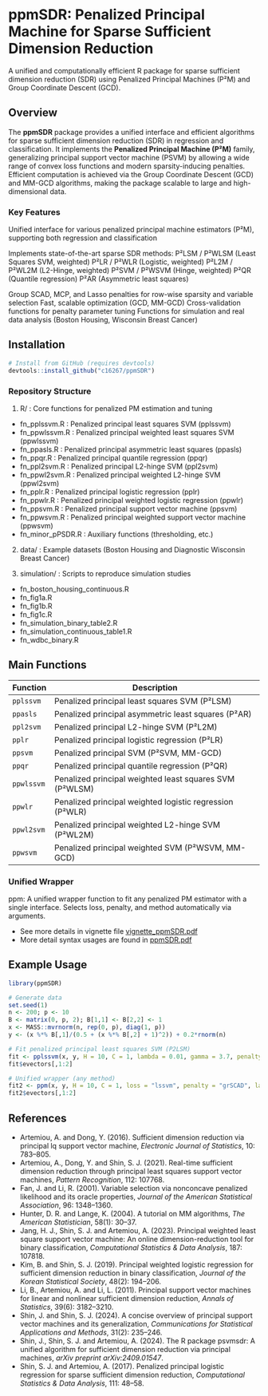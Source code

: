 # ppmSDR: Penalized Principal Machine for Sparse Sufficient Dimension Reduction
A unified and computationally efficient R package for sparse sufficient dimension reduction (SDR) using Penalized Principal Machines (P²M) and Group Coordinate Descent (GCD).

## Overview

The **ppmSDR** package provides a unified interface and efficient algorithms for sparse sufficient dimension reduction (SDR) in regression and classification. It implements the **Penalized Principal Machine (P²M)** family, generalizing principal support vector machine (PSVM) by allowing a wide range of convex loss functions and modern sparsity-inducing penalties.  
Efficient computation is achieved via the Group Coordinate Descent (GCD) and MM-GCD algorithms, making the package scalable to large and high-dimensional data.

### Key Features
Unified interface for various penalized principal machine estimators (P²M), supporting both regression and classification

Implements state-of-the-art sparse SDR methods:
P²LSM / P²WLSM (Least Squares SVM, weighted)
P²LR / P²WLR (Logistic, weighted)
P²L2M / P²WL2M (L2-Hinge, weighted)
P²SVM / P²WSVM (Hinge, weighted)
P²QR (Quantile regression)
P²AR (Asymmetric least squares)

Group SCAD, MCP, and Lasso penalties for row-wise sparsity and variable selection
Fast, scalable optimization (GCD, MM-GCD)
Cross-validation functions for penalty parameter tuning
Functions for simulation and real data analysis (Boston Housing, Wisconsin Breast Cancer)

## Installation

```r
# Install from GitHub (requires devtools)
devtools::install_github("c16267/ppmSDR")
```


### Repository Structure

1. R/ : Core functions for penalized PM estimation and tuning
 - fn_pplssvm.R : Penalized principal least squares SVM (pplssvm)
 - fn_ppwlssvm.R : Penalized principal weighted least squares SVM (ppwlssvm)
 - fn_ppasls.R : Penalized principal asymmetric least squares (ppasls)
 - fn_ppqr.R : Penalized principal quantile regression (ppqr)
 - fn_ppl2svm.R : Penalized principal L2-hinge SVM (ppl2svm)
 - fn_ppwl2svm.R : Penalized principal weighted L2-hinge SVM (ppwl2svm)
 - fn_pplr.R : Penalized principal logistic regression (pplr)
 - fn_ppwlr.R : Penalized principal weighted logistic regression (ppwlr)
 - fn_ppsvm.R : Penalized principal support vector machine (ppsvm)
 - fn_ppwsvm.R : Penalized principal weighted support vector machine (ppwsvm)
 - fn_minor_pPSDR.R : Auxiliary functions (thresholding, etc.)

2. data/ : Example datasets (Boston Housing and Diagnostic Wisconsin Breast Cancer)

3. simulation/ : Scripts to reproduce simulation studies
 - fn_boston_housing_continuous.R
 - fn_fig1a.R
 - fn_fig1b.R
 - fn_fig1c.R
 - fn_simulation_binary_table2.R
 - fn_simulation_continuous_table1.R
 - fn_wdbc_binary.R

## Main Functions

| Function   | Description                                              | 
| ---------- | -------------------------------------------------------- |
| `pplssvm`  | Penalized principal least squares SVM (P²LSM)            |
| `ppasls`   | Penalized principal asymmetric least squares (P²AR)      |
| `ppl2svm`  | Penalized principal L2-hinge SVM (P²L2M)                 |
| `pplr`     | Penalized principal logistic regression (P²LR)           |
| `ppsvm`    | Penalized principal SVM (P²SVM, MM-GCD)                  |
| `ppqr`     | Penalized principal quantile regression (P²QR)           |
| `ppwlssvm` | Penalized principal weighted least squares SVM (P²WLSM)  |
| `ppwlr`    | Penalized principal weighted logistic regression (P²WLR) |
| `ppwl2svm` | Penalized principal weighted L2-hinge SVM (P²WL2M)       |
| `ppwsvm`   | Penalized principal weighted SVM (P²WSVM, MM-GCD)        |

### Unified Wrapper
ppm: A unified wrapper function to fit any penalized PM estimator with a single interface. Selects loss, penalty, and method automatically via arguments.
- See more details in vignette file [vignette_ppmSDR.pdf]([https://www.rstudio.com](https://github.com/c16267/ppmSDR/blob/main/vignette_ppmSDR.pdf))
- More detail syntax usages are found in [ppmSDR.pdf](https://github.com/c16267/ppmSDR/blob/main/ppmSDR.pdf)

## Example Usage

```r
library(ppmSDR)

# Generate data
set.seed(1)
n <- 200; p <- 10
B <- matrix(0, p, 2); B[1,1] <- B[2,2] <- 1
x <- MASS::mvrnorm(n, rep(0, p), diag(1, p))
y <- (x %*% B[,1]/(0.5 + (x %*% B[,2] + 1)^2)) + 0.2*rnorm(n)

# Fit penalized principal least squares SVM (P2LSM)
fit <- pplssvm(x, y, H = 10, C = 1, lambda = 0.01, gamma = 3.7, penalty = "grSCAD", max.iter = 100)
fit$evectors[,1:2]

# Unified wrapper (any method)
fit2 <- ppm(x, y, H = 10, C = 1, loss = "lssvm", penalty = "grSCAD", lambda = 0.01)
fit2$evectors[,1:2]
```


## References

- Artemiou, A. and Dong, Y. (2016). Sufficient dimension reduction via principal lq support vector machine, *Electronic Journal of Statistics*, 10: 783–805.
- Artemiou, A., Dong, Y. and Shin, S. J. (2021). Real-time sufficient dimension reduction through principal least squares support vector machines, *Pattern Recognition*, 112: 107768.
- Fan, J. and Li, R. (2001). Variable selection via nonconcave penalized likelihood and its oracle properties, *Journal of the American Statistical Association*, 96: 1348–1360.
- Hunter, D. R. and Lange, K. (2004). A tutorial on MM algorithms, *The American Statistician*, 58(1): 30–37.
- Jang, H. J., Shin, S. J. and Artemiou, A. (2023). Principal weighted least square support vector machine: An online dimension-reduction tool for binary classification, *Computational Statistics & Data Analysis*, 187: 107818.
- Kim, B. and Shin, S. J. (2019). Principal weighted logistic regression for sufficient dimension reduction in binary classification, *Journal of the Korean Statistical Society*, 48(2): 194–206.
- Li, B., Artemiou, A. and Li, L. (2011). Principal support vector machines for linear and nonlinear sufficient dimension reduction, *Annals of Statistics*, 39(6): 3182–3210.
- Shin, J. and Shin, S. J. (2024). A concise overview of principal support vector machines and its generalization, *Communications for Statistical Applications and Methods*, 31(2): 235–246.
- Shin, J., Shin, S. J. and Artemiou, A. (2024). The R package psvmsdr: A unified algorithm for sufficient dimension reduction via principal machines, *arXiv preprint arXiv:2409.01547*.
- Shin, S. J. and Artemiou, A. (2017). Penalized principal logistic regression for sparse sufficient dimension reduction, *Computational Statistics & Data Analysis*, 111: 48–58.



